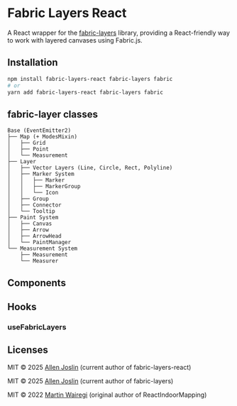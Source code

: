 # Fabric Layers React

A React wrapper for the [fabric-layers](https://www.npmjs.com/package/fabric-layers) library, providing a React-friendly way to work with layered canvases using Fabric.js.

## Installation

```bash
npm install fabric-layers-react fabric-layers fabric
# or
yarn add fabric-layers-react fabric-layers fabric
```

## fabric-layer classes

```
Base (EventEmitter2)
├── Map (+ ModesMixin)
│   ├── Grid
│   ├── Point
│   └── Measurement
├── Layer
│   ├── Vector Layers (Line, Circle, Rect, Polyline)
│   ├── Marker System
│   │   ├── Marker
│   │   ├── MarkerGroup
│   │   └── Icon
│   ├── Group
│   ├── Connector
│   └── Tooltip
├── Paint System
│   ├── Canvas
│   ├── Arrow
│   ├── ArrowHead
│   └── PaintManager
└── Measurement System
    ├── Measurement
    └── Measurer
```

## Components

## Hooks

### useFabricLayers

## Licenses

MIT © 2025 [Allen Joslin](https://github.com/ajoslin103) (current author of fabric-layers-react)

MIT © 2025 [Allen Joslin](https://github.com/ajoslin103) (current author of fabric-layers)

MIT © 2022 [Martin Wairegi](https://github.com/martinwairegi) (original author of ReactIndoorMapping)

